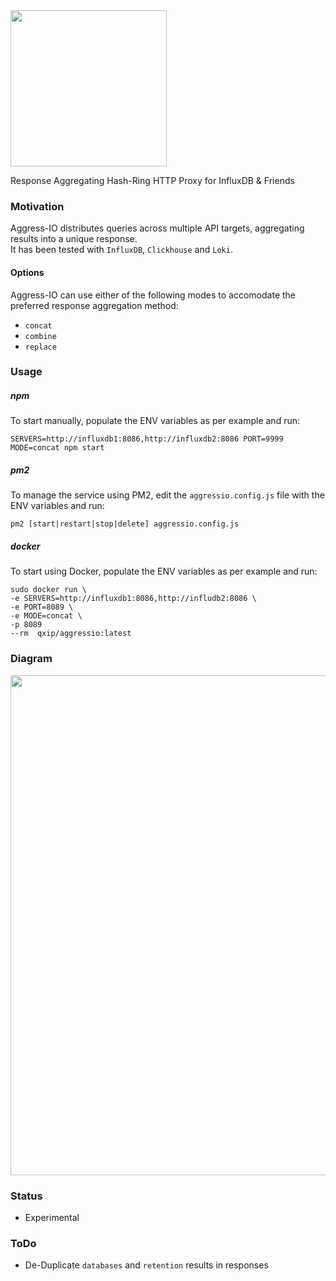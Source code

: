 <img src=https://user-images.githubusercontent.com/1423657/62418287-ca177d80-b665-11e9-9dcb-3e4afcf741ab.png width=250>

Response Aggregating Hash-Ring HTTP Proxy for InfluxDB & Friends

### Motivation
Aggress-IO distributes queries across multiple API targets, aggregating results into a unique response.<br>
It has been tested with `InfluxDB`, `Clickhouse` and `Loki`.

#### Options
Aggress-IO can use either of the following modes to accomodate the preferred response aggregation method:
* `concat`
* `combine`
* `replace`


### Usage
##### npm
To start manually, populate the ENV variables as per example and run:
```
SERVERS=http://influxdb1:8086,http://influxdb2:8086 PORT=9999 MODE=concat npm start
```

##### pm2
To manage the service using PM2, edit the `aggressio.config.js` file with the ENV variables and run:
```
pm2 [start|restart|stop|delete] aggressio.config.js
```

##### docker
To start using Docker, populate the ENV variables as per example and run:
```
sudo docker run \ 
-e SERVERS=http://influxdb1:8086,http://infludb2:8086 \
-e PORT=8089 \
-e MODE=concat \
-p 8089
--rm  qxip/aggressio:latest
```

### Diagram

<img src=https://user-images.githubusercontent.com/1423657/62422429-f60d2000-b6b2-11e9-9a61-23ccbef4875c.png width=800>

### Status

* Experimental

### ToDo

* De-Duplicate `databases` and `retention` results in responses


